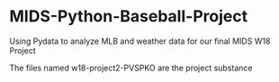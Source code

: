 # MIDS-Python-Baseball-Project
Using Pydata to analyze MLB and weather data for our final MIDS W18 Project

The files named w18-project2-PVSPKO are the project substance
